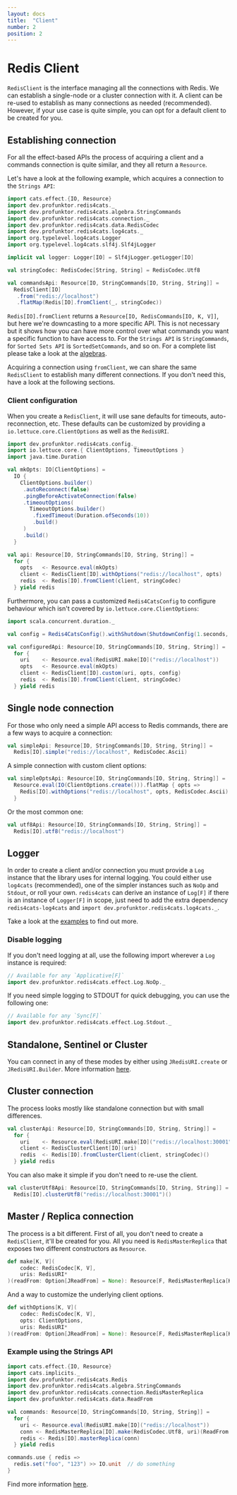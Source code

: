 ```yaml
---
layout: docs
title:  "Client"
number: 2
position: 2
---
```


# Redis Client

`RedisClient` is the interface managing all the connections with Redis. We can establish a single-node or a cluster connection with it. A client can be re-used to establish as many connections as needed (recommended). However, if your use case is quite simple, you can opt for a default client to be created for you.

## Establishing connection

For all the effect-based APIs the process of acquiring a client and a commands connection is quite similar, and they all return a `Resource`.

Let's have a look at the following example, which acquires a connection to the `Strings API`:

```scala mdoc:silent
import cats.effect.{IO, Resource}
import dev.profunktor.redis4cats._
import dev.profunktor.redis4cats.algebra.StringCommands
import dev.profunktor.redis4cats.connection._
import dev.profunktor.redis4cats.data.RedisCodec
import dev.profunktor.redis4cats.log4cats._
import org.typelevel.log4cats.Logger
import org.typelevel.log4cats.slf4j.Slf4jLogger

implicit val logger: Logger[IO] = Slf4jLogger.getLogger[IO]

val stringCodec: RedisCodec[String, String] = RedisCodec.Utf8

val commandsApi: Resource[IO, StringCommands[IO, String, String]] =
  RedisClient[IO]
   .from("redis://localhost")
   .flatMap(Redis[IO].fromClient(_, stringCodec))
```

`Redis[IO].fromClient` returns a `Resource[IO, RedisCommands[IO, K, V]]`, but here we're downcasting to a more specific API. This is not necessary but it shows how you can have more control over what commands you want a specific function to have access to. For the `Strings API` is `StringCommands`, for `Sorted Sets API` is `SortedSetCommands`, and so on. For a complete list please take a look at the [algebras](https://github.com/profunktor/redis4cats/tree/master/modules/effects/src/main/scala/dev/profunktor/redis4cats/algebra).

Acquiring a connection using `fromClient`, we can share the same `RedisClient` to establish many different connections. If you don't need this, have a look at the following sections.

### Client configuration

When you create a `RedisClient`, it will use sane defaults for timeouts, auto-reconnection, etc. These defaults can be customized by providing a `io.lettuce.core.ClientOptions` as well as the `RedisURI`.

```scala mdoc:silent
import dev.profunktor.redis4cats.config._
import io.lettuce.core.{ ClientOptions, TimeoutOptions }
import java.time.Duration

val mkOpts: IO[ClientOptions] =
  IO {
    ClientOptions.builder()
     .autoReconnect(false)
     .pingBeforeActivateConnection(false)
     .timeoutOptions(
       TimeoutOptions.builder()
        .fixedTimeout(Duration.ofSeconds(10))
        .build()
     )
     .build()
  }

val api: Resource[IO, StringCommands[IO, String, String]] =
  for {
    opts   <- Resource.eval(mkOpts)
    client <- RedisClient[IO].withOptions("redis://localhost", opts)
    redis  <- Redis[IO].fromClient(client, stringCodec)
  } yield redis
```

Furthermore, you can pass a customized `Redis4CatsConfig` to configure behaviour which isn't covered by `io.lettuce.core.ClientOptions`:

```scala mdoc:silent
import scala.concurrent.duration._

val config = Redis4CatsConfig().withShutdown(ShutdownConfig(1.seconds, 5.seconds))

val configuredApi: Resource[IO, StringCommands[IO, String, String]] =
  for {
    uri    <- Resource.eval(RedisURI.make[IO]("redis://localhost"))
    opts   <- Resource.eval(mkOpts)
    client <- RedisClient[IO].custom(uri, opts, config)
    redis  <- Redis[IO].fromClient(client, stringCodec)
  } yield redis
```

## Single node connection

For those who only need a simple API access to Redis commands, there are a few ways to acquire a connection:

```scala mdoc:silent
val simpleApi: Resource[IO, StringCommands[IO, String, String]] =
  Redis[IO].simple("redis://localhost", RedisCodec.Ascii)
```

A simple connection with custom client options:

```scala mdoc:silent
val simpleOptsApi: Resource[IO, StringCommands[IO, String, String]] =
  Resource.eval(IO(ClientOptions.create())).flatMap { opts =>
    Redis[IO].withOptions("redis://localhost", opts, RedisCodec.Ascii)
  }
```

Or the most common one:

```scala mdoc:silent
val utf8Api: Resource[IO, StringCommands[IO, String, String]] =
  Redis[IO].utf8("redis://localhost")
```

## Logger

In order to create a client and/or connection you must provide a `Log` instance that the library uses for internal logging. You could either use `log4cats` (recommended), one of the simpler instances such as `NoOp` and `Stdout`, or roll your own. `redis4cats` can derive an instance of `Log[F]` if there is an instance of `Logger[F]` in scope, just need to add the extra dependency `redis4cats-log4cats` and `import dev.profunktor.redis4cats.log4cats._`.

Take a look at the [examples](https://github.com/profunktor/redis4cats/blob/master/modules/examples/src/main/scala/dev/profunktor/redis4cats/LoggerIOApp.scala) to find out more.

### Disable logging

If you don't need logging at all, use the following import wherever a `Log` instance is required:

```scala
// Available for any `Applicative[F]`
import dev.profunktor.redis4cats.effect.Log.NoOp._
```

If you need simple logging to STDOUT for quick debugging, you can use the following one:

```scala
// Available for any `Sync[F]`
import dev.profunktor.redis4cats.effect.Log.Stdout._
```

## Standalone, Sentinel or Cluster

You can connect in any of these modes by either using `JRedisURI.create` or `JRedisURI.Builder`. More information
[here](https://github.com/lettuce-io/lettuce-core/wiki/Redis-URI-and-connection-details).

## Cluster connection

The process looks mostly like standalone connection but with small differences.

```scala mdoc:silent
val clusterApi: Resource[IO, StringCommands[IO, String, String]] =
  for {
    uri    <- Resource.eval(RedisURI.make[IO]("redis://localhost:30001"))
    client <- RedisClusterClient[IO](uri)
    redis  <- Redis[IO].fromClusterClient(client, stringCodec)()
  } yield redis
```

You can also make it simple if you don't need to re-use the client.

```scala mdoc:silent
val clusterUtf8Api: Resource[IO, StringCommands[IO, String, String]] =
  Redis[IO].clusterUtf8("redis://localhost:30001")()
```

## Master / Replica connection

The process is a bit different. First of all, you don't need to create a `RedisClient`, it'll be created for you. All you need is `RedisMasterReplica` that exposes two different constructors as `Resource`.

```scala
def make[K, V](
    codec: RedisCodec[K, V],
    uris: RedisURI*
)(readFrom: Option[JReadFrom] = None): Resource[F, RedisMasterReplica[K, V]]
```

And a way to customize the underlying client options.

```scala
def withOptions[K, V](
    codec: RedisCodec[K, V],
    opts: ClientOptions,
    uris: RedisURI*
)(readFrom: Option[JReadFrom] = None): Resource[F, RedisMasterReplica[K, V]]
```

### Example using the Strings API

```scala mdoc:silent
import cats.effect.{IO, Resource}
import cats.implicits._
import dev.profunktor.redis4cats.Redis
import dev.profunktor.redis4cats.algebra.StringCommands
import dev.profunktor.redis4cats.connection.RedisMasterReplica
import dev.profunktor.redis4cats.data.ReadFrom

val commands: Resource[IO, StringCommands[IO, String, String]] =
  for {
    uri <- Resource.eval(RedisURI.make[IO]("redis://localhost"))
    conn <- RedisMasterReplica[IO].make(RedisCodec.Utf8, uri)(ReadFrom.UpstreamPreferred.some)
    redis <- Redis[IO].masterReplica(conn)
  } yield redis

commands.use { redis =>
  redis.set("foo", "123") >> IO.unit  // do something
}
```

Find more information [here](https://github.com/lettuce-io/lettuce-core/wiki/Master-Replica#examples).
